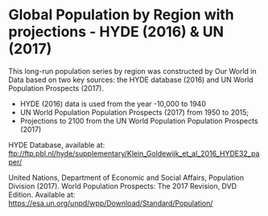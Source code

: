 # Global Population by Region with projections - HYDE (2016) & UN (2017)

This long-run population series by region was constructed by Our World in Data based on two key sources: the HYDE database (2016) and UN World Population Prospects (2017). 

- HYDE (2016) data is used from the year -10,000 to 1940
- UN World Population Population Prospects (2017) from 1950 to 2015; 
- Projections to 2100 from the UN World Population Population Prospects (2017)

HYDE Database, available at: ftp://ftp.pbl.nl/hyde/supplementary/Klein_Goldewijk_et_al_2016_HYDE32_paper/

United Nations, Department of Economic and Social Affairs, Population Division (2017). World Population Prospects: The 2017 Revision, DVD Edition. Available at: https://esa.un.org/unpd/wpp/Download/Standard/Population/